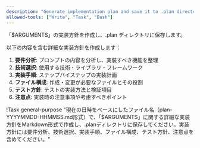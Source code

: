 ```yaml
---
description: "Generate implementation plan and save it to .plan directory"
allowed-tools: ["Write", "Task", "Bash"]
---
```


「$ARGUMENTS」の実装方針を作成し、.plan ディレクトリに保存します。

以下の内容を含む詳細な実装方針を作成します：

1. **要件分析**: プロンプトの内容を分析し、実装すべき機能を整理
2. **技術選択**: 使用する技術・ライブラリ・フレームワーク
3. **実装手順**: ステップバイステップの実装計画
4. **ファイル構成**: 作成・変更が必要なファイルとその役割
5. **テスト方針**: テストの実装方法と検証項目
6. **注意点**: 実装時の注意事項や考慮すべきポイント

!Task general-purpose "現在の日時をベースにしたファイル名（plan-YYYYMMDD-HHMMSS.md形式）で、「$ARGUMENTS」に関する詳細な実装方針をMarkdown形式で作成し、.planディレクトリに保存してください。実装方針には要件分析、技術選択、実装手順、ファイル構成、テスト方針、注意点を含めてください。"